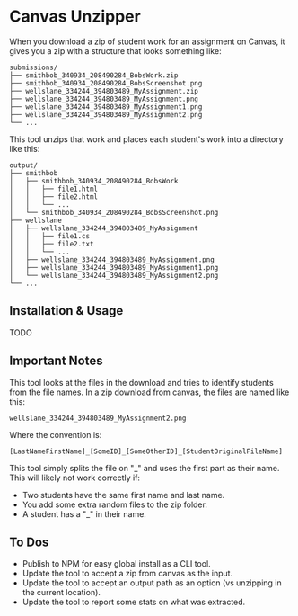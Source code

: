 # Canvas Unzipper

When you download a zip of student work for an assignment on Canvas, it gives you a zip with a structure that looks something like:

```
submissions/
├── smithbob_340934_208490284_BobsWork.zip
├── smithbob_340934_208490284_BobsScreenshot.png
├── wellslane_334244_394803489_MyAssignment.zip
├── wellslane_334244_394803489_MyAssignment.png
├── wellslane_334244_394803489_MyAssignment1.png
├── wellslane_334244_394803489_MyAssignment2.png
└── ...
```

This tool unzips that work and places each student's work into a directory like this:

```
output/
├── smithbob
│   ├── smithbob_340934_208490284_BobsWork
│   │   ├── file1.html
│   │   ├── file2.html
│   │   └── ...
│   └── smithbob_340934_208490284_BobsScreenshot.png
├── wellslane
│   ├── wellslane_334244_394803489_MyAssignment
│   │   ├── file1.cs
│   │   ├── file2.txt
│   │   └── ...
│   ├── wellslane_334244_394803489_MyAssignment.png
│   ├── wellslane_334244_394803489_MyAssignment1.png
│   └── wellslane_334244_394803489_MyAssignment2.png
└── ...
```

## Installation & Usage

TODO

## Important Notes

This tool looks at the files in the download and tries to identify students from the file names. In a zip download from canvas, the files are named like this:

```
wellslane_334244_394803489_MyAssignment2.png
```

Where the convention is:

```
[LastNameFirstName]_[SomeID]_[SomeOtherID]_[StudentOriginalFileName]
```

This tool simply splits the file on "_" and uses the first part as their name. This will likely not work correctly if:

- Two students have the same first name and last name.
- You add some extra random files to the zip folder.
- A student has a "_" in their name.

## To Dos

- Publish to NPM for easy global install as a CLI tool.
- Update the tool to accept a zip from canvas as the input.
- Update the tool to accept an output path as an option (vs unzipping in the current location).
- Update the tool to report some stats on what was extracted.
